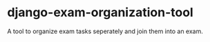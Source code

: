 # django-exam-organization-tool
A tool to organize exam tasks seperately and join them into an exam.
